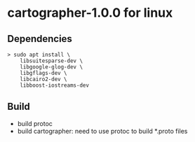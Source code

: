 # cartographer-1.0.0 for linux

## Dependencies

```shell
> sudo apt install \
    libsuitesparse-dev \
    libgoogle-glog-dev \
    libgflags-dev \
    libcairo2-dev \
    libboost-iostreams-dev
```

## Build

- build protoc
- build cartographer: need to use protoc to build *.proto files

